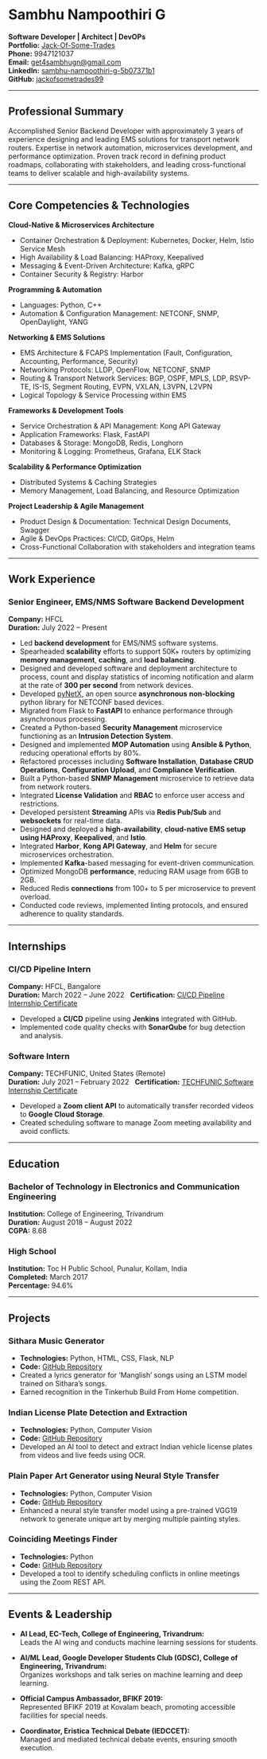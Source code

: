 # Sambhu Nampoothiri G
**Software Developer | Architect | DevOPs**  
**Portfolio:** [Jack-Of-Some-Trades](https://github.com/jackofsometrades99.github.io)  
**Phone:** 9947121037  
**Email:** [get4sambhugn@gmail.com](mailto:get4sambhugn@gmail.com)  
**LinkedIn:** [sambhu-nampoothiri-g-5b07371b1](https://linkedin.com/in/sambhu-nampoothiri-g-5b07371b1)  
**GitHub:** [jackofsometrades99](https://github.com/jackofsometrades99)

---

## Professional Summary
Accomplished Senior Backend Developer with approximately 3 years of experience designing and leading EMS solutions for transport network routers. Expertise in network automation, microservices development, and performance optimization. Proven track record in defining product roadmaps, collaborating with stakeholders, and leading cross-functional teams to deliver scalable and high-availability systems.

---

## Core Competencies & Technologies

**Cloud-Native & Microservices Architecture**
- Container Orchestration & Deployment: Kubernetes, Docker, Helm, Istio Service Mesh
- High Availability & Load Balancing: HAProxy, Keepalived
- Messaging & Event-Driven Architecture: Kafka, gRPC
- Container Security & Registry: Harbor

**Programming & Automation**
- Languages: Python, C++
- Automation & Configuration Management: NETCONF, SNMP, OpenDaylight, YANG

**Networking & EMS Solutions**
- EMS Architecture & FCAPS Implementation (Fault, Configuration, Accounting, Performance, Security)
- Networking Protocols: LLDP, OpenFlow, NETCONF, SNMP
- Routing & Transport Network Services: BGP, OSPF, MPLS, LDP, RSVP-TE, IS-IS, Segment Routing, EVPN, VXLAN, L3VPN, L2VPN
- Logical Topology & Service Processing within EMS

**Frameworks & Development Tools**
- Service Orchestration & API Management: Kong API Gateway
- Application Frameworks: Flask, FastAPI
- Databases & Storage: MongoDB, Redis, Longhorn
- Monitoring & Logging: Prometheus, Grafana, ELK Stack

**Scalability & Performance Optimization**
- Distributed Systems & Caching Strategies
- Memory Management, Load Balancing, and Resource Optimization

**Project Leadership & Agile Management**
- Product Design & Documentation: Technical Design Documents, Swagger
- Agile & DevOps Practices: CI/CD, GitOps, Helm
- Cross-Functional Collaboration with stakeholders and integration teams

---

## Work Experience

### Senior Engineer, EMS/NMS Software Backend Development  
**Company:** HFCL  
**Duration:** July 2022 – Present
- Led **backend development** for EMS/NMS software systems.
- Spearheaded **scalability** efforts to support 50K+ routers by optimizing **memory management**, **caching**, and **load balancing**.
- Designed and developed software and deployment architecture to process, count and display statistics of incoming notification and alarm at the rate of **300 per second** from network devices.
- Developed [pyNetX](https://pypi.org/project/pyNetX/), an open source **asynchronous** **non-blocking** python library for NETCONF based devices.
- Migrated from Flask to **FastAPI** to enhance performance through asynchronous processing.
- Created a Python-based **Security Management** microservice functioning as an **Intrusion Detection System**.
- Designed and implemented **MOP Automation** using **Ansible & Python**, reducing operational efforts by 80%.
- Refactored processes including **Software Installation**, **Database CRUD Operations**, **Configuration Upload**, and **Compliance Verification**.
- Built a Python-based **SNMP Management** microservice to retrieve data from network routers.
- Integrated **License Validation** and **RBAC** to enforce user access and restrictions.
- Developed persistent **Streaming** APIs via **Redis Pub/Sub** and **websockets** for real-time data.
- Designed and deployed a **high-availability**, **cloud-native EMS setup using HAProxy**, **Keepalived**, and **Istio**.
- Integrated **Harbor**, **Kong API Gateway**, and **Helm** for secure microservices orchestration.
- Implemented **Kafka**-based messaging for event-driven communication.
- Optimized MongoDB **performance**, reducing RAM usage from 6GB to 2GB.
- Reduced Redis **connections** from 100+ to 5 per microservice to prevent overload.
- Conducted code reviews, implemented linting protocols, and ensured adherence to quality standards.

---

## Internships

### CI/CD Pipeline Intern  
**Company:** HFCL, Bangalore  
**Duration:** March 2022 – June 2022 &nbsp;
**Certification:** [CI/CD Pipeline Internship Certificate](https://drive.google.com/file/d/1JBsBol2Vhq6p7xfcCXzVyrlJZNc8nRbN/view?usp=sharing)
- Developed a **CI/CD** pipeline using **Jenkins** integrated with GitHub.
- Implemented code quality checks with **SonarQube** for bug detection and analysis.

### Software Intern  
**Company:** TECHFUNIC, United States (Remote)  
**Duration:** July 2021 – February 2022 &nbsp;
**Certification:** [TECHFUNIC Software Internship Certificate](https://drive.google.com/file/d/1_s3qcVgh3lScwJLG3FJd2i2QwkyL2a8O/view?usp=sharing)
- Developed a **Zoom client API** to automatically transfer recorded videos to **Google Cloud Storage**.
- Created scheduling software to manage Zoom meeting availability and avoid conflicts.

---

## Education

### Bachelor of Technology in Electronics and Communication Engineering  
**Institution:** College of Engineering, Trivandrum  
**Duration:** August 2018 – August 2022  
**CGPA:** 8.68

### High School  
**Institution:** Toc H Public School, Punalur, Kollam, India  
**Completed:** March 2017  
**Percentage:** 94.6%

---

## Projects

### Sithara Music Generator  
- **Technologies:** Python, HTML, CSS, Flask, NLP
- **Code:** [GitHub Repository](https://github.com/jackofsometrades99/Music-Generator)
- Created a lyrics generator for ‘Manglish’ songs using an LSTM model trained on Sithara’s songs.
- Earned recognition in the Tinkerhub Build From Home competition.

### Indian License Plate Detection and Extraction  
- **Technologies:** Python, Computer Vision
- **Code:** [GitHub Repository](https://github.com/jackofsometrades99/Indian-License-Plate-Detection-and-Extraction)
- Developed an AI tool to detect and extract Indian vehicle license plates from videos and live feeds using OCR.

### Plain Paper Art Generator using Neural Style Transfer  
- **Technologies:** Python, Computer Vision
- **Code:** [GitHub Repository](https://github.com/jackofsometrades99/Art-Generator-Using-NST)
- Enhanced a neural style transfer model using a pre-trained VGG19 network to generate unique art by merging multiple painting styles.

### Coinciding Meetings Finder  
- **Technologies:** Python  
- **Code:** [GitHub Repository](https://github.com/jackofsometrades99/Coinciding-Meetings-Finder)
- Developed a tool to identify scheduling conflicts in online meetings using the Zoom REST API.

---

## Events & Leadership

- **AI Lead, EC-Tech, College of Engineering, Trivandrum:**  
  Leads the AI wing and conducts machine learning sessions for students.
  
- **AI/ML Lead, Google Developer Students Club (GDSC), College of Engineering, Trivandrum:**  
  Organizes workshops and talk series on machine learning and deep learning.

- **Official Campus Ambassador, BFIKF 2019:**  
  Represented BFIKF 2019 at Kovalam beach, promoting accessible facilities for special needs.

- **Coordinator, Eristica Technical Debate (IEDCCET):**  
  Managed and mediated technical debate events, ensuring smooth execution.
